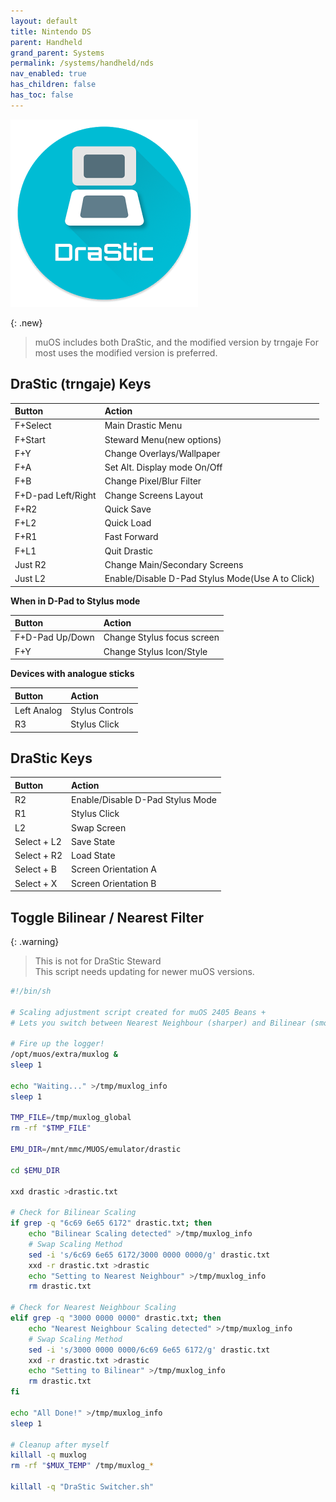 ```yaml
---
layout: default
title: Nintendo DS
parent: Handheld
grand_parent: Systems
permalink: /systems/handheld/nds
nav_enabled: true
has_children: false
has_toc: false
---
```


![](../assets/images/drastic_new.png)

{: .new}
> muOS includes both DraStic, and the modified version by trngaje
> For most uses the modified version is preferred.

## DraStic (trngaje) Keys

| Button             | Action             |
|:-------------------|:-------------------|
| F+Select           | Main Drastic Menu  |
| F+Start            | Steward Menu(new options) |
| F+Y                | Change Overlays/Wallpaper |
| F+A                | Set Alt. Display mode On/Off |
| F+B                | Change Pixel/Blur Filter |
| F+D-pad Left/Right | Change Screens Layout |
| F+R2               | Quick Save |
| F+L2               | Quick Load |
| F+R1               | Fast Forward |
| F+L1               | Quit Drastic |
| Just R2            | Change Main/Secondary Screens |
| Just L2            | Enable/Disable D-Pad Stylus Mode(Use A to Click) |

**When in D-Pad to Stylus mode**

| Button             | Action             |
|:-------------------|:-------------------|
| F+D-Pad Up/Down    | Change Stylus focus screen |
| F+Y                | Change Stylus Icon/Style |

**Devices with analogue sticks**

| Button             | Action             |
|:-------------------|:-------------------|
| Left Analog        | Stylus Controls |
| R3                 | Stylus Click |

## DraStic Keys

| Button             | Action             |
|:-------------------|:-------------------|
| R2                 | Enable/Disable D-Pad Stylus Mode |
| R1                 | Stylus Click |
| L2                 | Swap Screen |
| Select + L2        | Save State |
| Select + R2        | Load State |
| Select + B         | Screen Orientation A |
| Select + X         | Screen Orientation B |

## Toggle Bilinear / Nearest Filter

{: .warning}
> This is not for DraStic Steward  
> This script needs updating for newer muOS versions.

```bash
#!/bin/sh

# Scaling adjustment script created for muOS 2405 Beans +
# Lets you switch between Nearest Neighbour (sharper) and Bilinear (smoother)

# Fire up the logger!
/opt/muos/extra/muxlog &
sleep 1

echo "Waiting..." >/tmp/muxlog_info
sleep 1

TMP_FILE=/tmp/muxlog_global
rm -rf "$TMP_FILE"

EMU_DIR=/mnt/mmc/MUOS/emulator/drastic

cd $EMU_DIR

xxd drastic >drastic.txt

# Check for Bilinear Scaling
if grep -q "6c69 6e65 6172" drastic.txt; then
	echo "Bilinear Scaling detected" >/tmp/muxlog_info
	# Swap Scaling Method
	sed -i 's/6c69 6e65 6172/3000 0000 0000/g' drastic.txt
	xxd -r drastic.txt >drastic
	echo "Setting to Nearest Neighbour" >/tmp/muxlog_info
	rm drastic.txt

# Check for Nearest Neighbour Scaling
elif grep -q "3000 0000 0000" drastic.txt; then
	echo "Nearest Neighbour Scaling detected" >/tmp/muxlog_info
	# Swap Scaling Method
	sed -i 's/3000 0000 0000/6c69 6e65 6172/g' drastic.txt
	xxd -r drastic.txt >drastic
	echo "Setting to Bilinear" >/tmp/muxlog_info
	rm drastic.txt
fi

echo "All Done!" >/tmp/muxlog_info
sleep 1

# Cleanup after myself
killall -q muxlog
rm -rf "$MUX_TEMP" /tmp/muxlog_*

killall -q "DraStic Switcher.sh"
```
